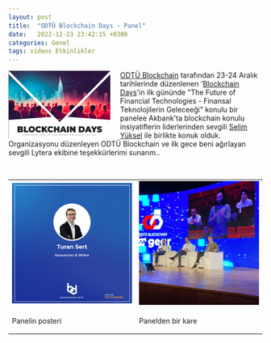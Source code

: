 ```yaml
---
layout: post
title:  "ODTÜ Blockchain Days - Panel"
date:   2022-12-23 23:42:15 +0300
categories: Genel
tags: videos Etkinlikler
---
```


<img align="left" src="/assets/odtu-blockchain-days-poster_v2.jpg" style="width:40%; padding-right:20px"> [ODTÜ Blockchain](https://twitter.com/odtublockchain) tarafından 23-24 Aralık tarihlerinde düzenlenen '[Blockchain Days](https://www.blockchaindays.org/)'in ilk gününde "The Future of Financial Technologies - Finansal Teknolojilerin Geleceeği" konulu bir panelee Akbank'ta blockchain konulu insiyatiflerin liderlerinden sevgili [Selim Yüksel](https://twitter.com/selimyksl) ile birlikte konuk olduk. Organizasyonu düzenleyen ODTÜ Blockchain ve ilk gece beni ağırlayan sevgili Lytera ekibine teşekkürlerimi sunarım.. 

&nbsp;

<table><tr>
<td style="width:50%">
<img src="/assets/blockchain-days-poster_800.jpg">
</td>
<td style="width:50%">
<img src="/assets/odtu-blockhaindays-panel.jpg">
</td></tr>
<tr><td style="width:50%; vertical-align:top">
<p>
Panelin posteri
</p></td>
<td style="width:50%; vertical-align:top">
<p>Panelden bir kare</p>
</td>
</tr>
</table>

&nbsp;
